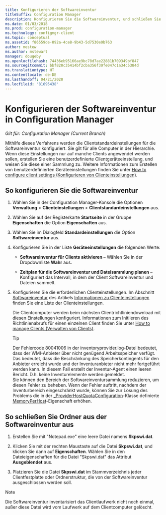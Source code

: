 ```yaml
---
title: Konfigurieren der Softwareinventur
titleSuffix: Configuration Manager
description: Konfigurieren Sie die Softwareinventur, und schließen Sie Ordner aus der Softwareinventur in Configuration Manager aus.
ms.date: 01/03/2018
ms.prod: configuration-manager
ms.technology: configmgr-client
ms.topic: conceptual
ms.assetid: f86559de-092a-4ce8-9b43-5d7530e0b763
author: mestew
ms.author: mstewart
manager: dougeby
ms.openlocfilehash: 74436eb95166ae9bc78d7ae22881b709349bf847
ms.sourcegitcommit: bbf820c35414bf2cba356f30fe047c1a34c5384d
ms.translationtype: HT
ms.contentlocale: de-DE
ms.lasthandoff: 04/21/2020
ms.locfileid: "81695438"
---
```

# <a name="how-to-configure-software-inventory-in-configuration-manager"></a>Konfigurieren der Softwareinventur in Configuration Manager

*Gilt für: Configuration Manager (Current Branch)*

Mithilfe dieses Verfahrens werden die Clientstandardeinstellungen für die Softwareinventur konfiguriert. Sie gilt für alle Computer in der Hierarchie. Wenn diese Einstellungen nur auf manche Clients angewendet werden sollen, erstellen Sie eine benutzerdefinierte Clientgeräteeinstellung, und weisen Sie diese einer Sammlung zu. Weitere Informationen zum Erstellen von benutzerdefinierten Geräteeinstellungen finden Sie unter [How to configure client settings (Konfigurieren von Clienteinstellungen)](../../../../core/clients/deploy/configure-client-settings.md).   

## <a name="to-configure-software-inventory"></a>So konfigurieren Sie die Softwareinventur  

1. Wählen Sie in der Configuration Manager-Konsole die Optionen **Verwaltung** > **Clienteinstellungen** > **Clientstandardeinstellungen** aus.  

2. Wählen Sie auf der Registerkarte **Startseite** in der Gruppe **Eigenschaften** die Option **Eigenschaften** aus.  

3. Wählen Sie im Dialogfeld **Standardeinstellungen** die Option **Softwareinventur** aus.  

4. Konfigurieren Sie in der Liste **Geräteeinstellungen** die folgenden Werte:  

   -   **Softwareinventur für Clients aktivieren** – Wählen Sie in der Dropdownliste **Wahr** aus.  

   -   **Zeitplan für die Softwareinventur und Dateisammlung planen** – Konfiguriert das Intervall, in dem der Client Softwareinventur und Dateien sammelt.   

5. Konfigurieren Sie die erforderlichen Clienteinstellungen. Im Abschnitt [Softwareinventur](../../../../core/clients/deploy/about-client-settings.md#software-inventory) des Artikels [Informationen zu Clienteinstellungen](../../../../core/clients/deploy/about-client-settings.md) finden Sie eine Liste der Clienteinstellungen.  

   Die Clientcomputer werden beim nächsten Clientrichtliniendownload mit diesen Einstellungen konfiguriert. Informationen zum Initiieren des Richtlinienabrufs für einen einzelnen Client finden Sie unter [How to manage Clients (Verwalten von Clients)](../../../../core/clients/manage/manage-clients.md).  

   > [!TIP]
   >   Der Fehlercode 80041006 in der inventoryprovider.log-Datei bedeutet, dass der WMI-Anbieter über nicht genügend Arbeitsspeicher verfügt. Das bedeutet, dass die Beschränkung des Speicherkontingents für den Anbieter erreicht wurde und der Inventuranbieter nicht mehr fortgeführt werden kann.
   > In diesem Fall erstellt der Inventur-Agent einen leeren Bericht. D.h. keine Inventurelemente werden gemeldet. <br/>
   > Sie können den Bereich der Softwareinventursammlung reduzieren, um diesen Fehler zu beheben. Wenn der Fehler auftritt, nachdem der Inventurbereich eingeschränkt wurde, können Sie zur Lösung des Problems die in der [_ProviderHostQuotaConfiguration](https://msdn.microsoft.com/library/aa394671)-Klasse definierte [MemoryPerHost](https://blogs.technet.microsoft.com/askperf/2008/09/16/memory-and-handle-quotas-in-the-wmi-provider-service/)-Eigenschaft erhöhen.

<!--SMS.480648 include WMI Out of memory tip -->


## <a name="to-exclude-folders-from-software-inventory"></a>So schließen Sie Ordner aus der Softwareinventur aus  

1.  Erstellen Sie mit "Notepad.exe" eine leere Datei namens **Skpswi.dat**.  

2.  Klicken Sie mit der rechten Maustaste auf die Datei **Skpswi.dat**, und klicken Sie dann auf **Eigenschaften**. Wählen Sie in den Dateieigenschaften für die Datei "Skpswi.dat" das Attribut **Ausgeblendet** aus.  

3.  Platzieren Sie die Datei **Skpswi.dat** im Stammverzeichnis jeder Clientfestplatte oder Ordnerstruktur, die von der Softwareinventur ausgeschlossen werden soll.  

> [!NOTE]  
>  Die Softwareinventur inventarisiert das Clientlaufwerk nicht noch einmal, außer diese Datei wird vom Laufwerk auf dem Clientcomputer gelöscht.

